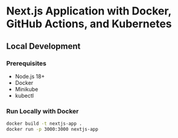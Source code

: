 # Next.js Application with Docker, GitHub Actions, and Kubernetes

## Local Development

### Prerequisites
- Node.js 18+
- Docker
- Minikube
- kubectl

### Run Locally with Docker
```bash
docker build -t nextjs-app .
docker run -p 3000:3000 nextjs-app
